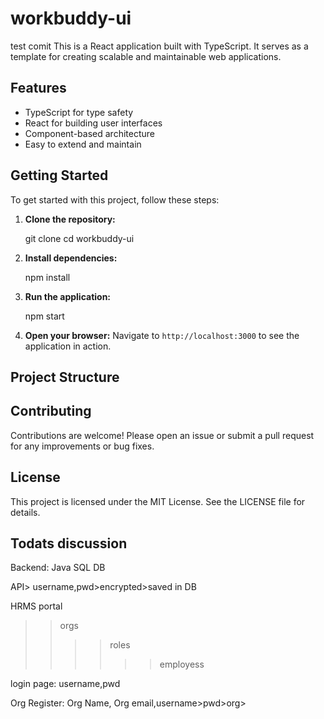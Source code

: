 # workbuddy-ui

test comit
This is a React application built with TypeScript. It serves as a template for creating scalable and maintainable web applications.

## Features

- TypeScript for type safety
- React for building user interfaces
- Component-based architecture
- Easy to extend and maintain

## Getting Started

To get started with this project, follow these steps:

1. **Clone the repository:**

   git clone <repository-url>
   cd workbuddy-ui

2. **Install dependencies:**

   npm install


3. **Run the application:**

   npm start


4. **Open your browser:**
   Navigate to `http://localhost:3000` to see the application in action.

## Project Structure

<!-- - `src/`: Contains the source code for the application.
  - `App.tsx`: The main application component.
  - `index.tsx`: The entry point of the application.
  - `components/`: Contains reusable components.
  - `types/`: Contains TypeScript types and interfaces.
- `public/`: Contains static files.
  - `index.html`: The main HTML file.
- `tsconfig.json`: TypeScript configuration file.
- `package.json`: NPM configuration file. -->

## Contributing

Contributions are welcome! Please open an issue or submit a pull request for any improvements or bug fixes.

## License

This project is licensed under the MIT License. See the LICENSE file for details.


## Todats discussion
Backend:
Java
SQL DB

API> username,pwd>encrypted>saved in DB


HRMS portal
>> orgs
>>>>roles
>>>>>>employess


login page:
username,pwd

Org Register:
Org Name,
Org email,username>pwd>org>
